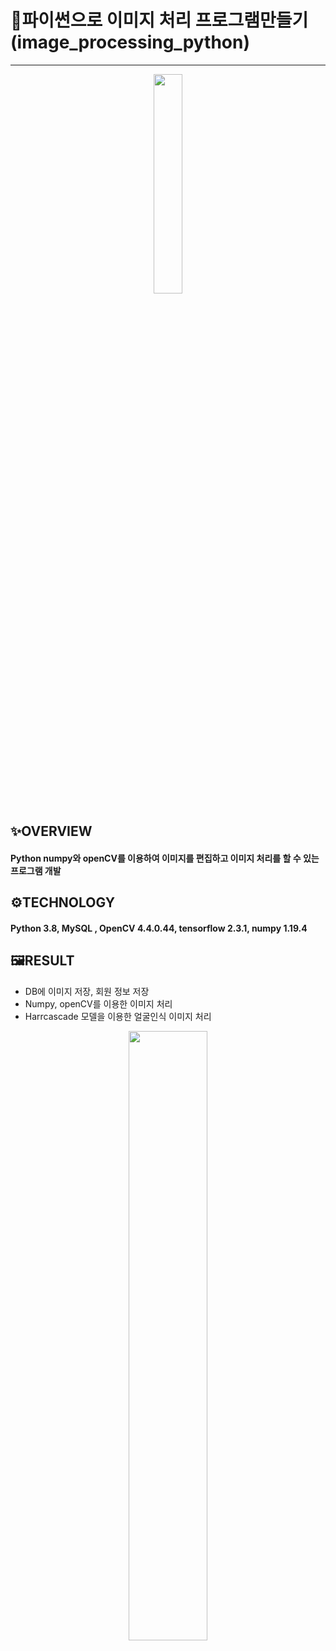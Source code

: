 # 🎨파이썬으로 이미지 처리 프로그램만들기 (image_processing_python)
---
  <p align="center">
  <img src="https://user-images.githubusercontent.com/68860983/113675713-9cb28b00-96f6-11eb-8cdf-065e6d1ae5a9.png" width="30%">
  </p>
  
## ✨OVERVIEW
#### Python numpy와 openCV를 이용하여 이미지를 편집하고 이미지 처리를 할 수 있는 프로그램 개발
## ⚙TECHNOLOGY
#### Python 3.8, MySQL , OpenCV 4.4.0.44, tensorflow 2.3.1, numpy 1.19.4
## 🖼RESULT
- DB에 이미지 저장, 회원 정보 저장
- Numpy, openCV를 이용한 이미지 처리
- Harrcascade 모델을 이용한 얼굴인식 이미지 처리

<p align="center">
  <img src="https://user-images.githubusercontent.com/68860983/113676576-91139400-96f7-11eb-99d1-0cd4439f1861.PNG" width="50%">
  </p>
